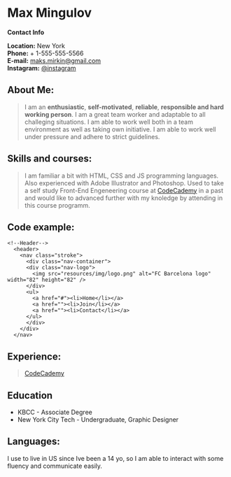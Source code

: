 # Max Mingulov

**Contact Info**

**Location:** New York  
**Phone:** + 1-555-555-5566  
**E-mail:** maks.mirkin@gmail.com  
**Instagram:** [@instagram](https://www.instagram.com/instagram/)

## About Me:

> I am an **enthusiastic**, **self-motivated**, **reliable**, **responsible and hard working person**. I am a great team worker and adaptable to all challeging situations. I am able to work well both in a team environment as well as taking own initiative. I am able to work well under pressure and adhere to strict guidelines.

## Skills and courses:

> I am familiar a bit with HTML, CSS and JS programming languages. Also experienced with Adobe Illustrator and Photoshop. Used to take a self study Front-End Engeneering course at [CodeCademy](codecademy.com) in a past and would like to advanced further with my knoledge by attending in this course programm.

## Code example:

```
<!--Header-->
  <header>
    <nav class="stroke">
      <div class="nav-container">
      <div class="nav-logo">
        <img src="resources/img/logo.png" alt="FC Barcelona logo" width="82" height="82" />
      </div>
      <ul>
        <a href="#"><li>Home</li></a>
        <a href=""><li>Join</li></a>
        <a href=""><li>Contact</li></a>
      </ul>
      </div>
    </div>
  </nav>
```

## Experience:

> [CodeCademy](codecademy.com)

## Education

- KBCC - Associate Degree
- New York City Tech - Undergraduate, Graphic Designer

## Languages:

I use to live in US since Ive been a 14 yo, so I am able to interact with some fluency and communicate easily.
